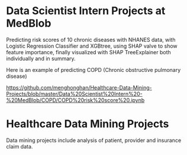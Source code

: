 
# Data Scientist Intern Projects at MedBlob
Predicting risk scores of 10 chronic diseases with NHANES data, with Logistic Regression Classifier and XGBtree, using SHAP valve to show feature importance, finally visualized with SHAP TreeExplainer both individually and in summary.

Here is an example of predicting COPD (Chronic obstructive pulmonary disease) 

https://github.com/menghonghan/Healthcare-Data-Mining-Projects/blob/master/Data%20Scientist%20Intern%20-%20MedBlob/COPD/COPD%20risk%20score%20.ipynb



# Healthcare Data Mining Projects
Data mining projects include analysis of patient, provider and insurance claim data.

